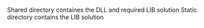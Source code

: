 Shared directory containes the DLL and required LIB solution
Static directory contains the LIB solution